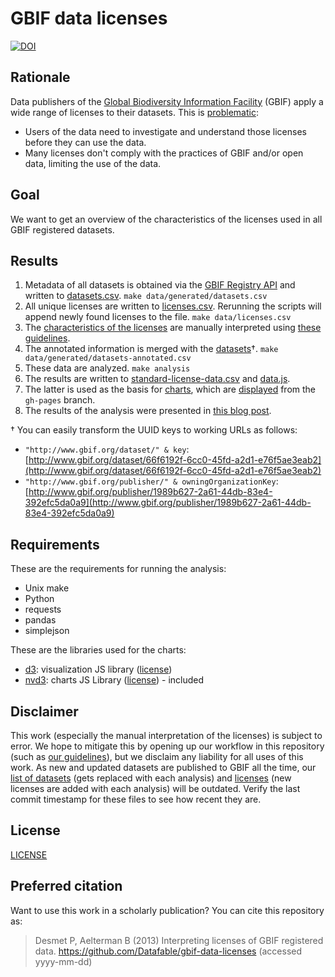 # GBIF data licenses

[![DOI](https://zenodo.org/badge/6828/Datafable/gbif-data-licenses.svg)](https://zenodo.org/badge/latestdoi/6828/Datafable/gbif-data-licenses)

## Rationale

Data publishers of the [Global Biodiversity Information Facility](http://www.gbif.org) (GBIF) apply a wide range of licenses to their datasets. This is [problematic](http://peterdesmet.com/posts/illegal-bullfrogs.html):

* Users of the data need to investigate and understand those licenses before they can use the data.
* Many licenses don't comply with the practices of GBIF and/or open data, limiting the use of the data.

## Goal

We want to get an overview of the characteristics of the licenses used in all GBIF registered datasets.

## Results

1. Metadata of all datasets is obtained via the [GBIF Registry API](http://www.gbif.org/developer/registry) and written to [datasets.csv](data/generated/datasets.csv). `make data/generated/datasets.csv`
2. All unique licenses are written to [licenses.csv](data/licenses.csv). Rerunning the scripts will append newly found licenses to the file. `make data/licenses.csv`
3. The [characteristics of the licenses](data/licenses.csv) are manually interpreted using [these guidelines](guidelines.md).
4. The annotated information is merged with the [datasets](data/generated/datasets-annotated.csv)†. `make data/generated/datasets-annotated.csv`
5. These data are analyzed. `make analysis`
6. The results are written to [standard-license-data.csv](data/generated/standard-license-data.csv) and [data.js](charts/js/data.js).
7. The latter is used as the basis for [charts](charts/), which are [displayed](http://datafable.com/gbif-data-licenses/charts/index.html) from the `gh-pages` branch.
8. The results of the analysis were presented in [this blog post](http://peterdesmet.com/posts/analyzing-gbif-data-licenses.html).

† You can easily transform the UUID keys to working URLs as follows:

* `"http://www.gbif.org/dataset/" & key`: [http://www.gbif.org/dataset/66f6192f-6cc0-45fd-a2d1-e76f5ae3eab2](http://www.gbif.org/dataset/66f6192f-6cc0-45fd-a2d1-e76f5ae3eab2)
* `"http://www.gbif.org/publisher/" & owningOrganizationKey`: [http://www.gbif.org/publisher/1989b627-2a61-44db-83e4-392efc5da0a9](http://www.gbif.org/publisher/1989b627-2a61-44db-83e4-392efc5da0a9)

## Requirements

These are the requirements for running the analysis:

* Unix make
* Python
* requests
* pandas
* simplejson

These are the libraries used for the charts:

* [d3](https://github.com/mbostock/d3): visualization JS library ([license](https://github.com/mbostock/d3/blob/master/LICENSE))
* [nvd3](https://github.com/novus/nvd3): charts JS Library ([license](https://github.com/novus/nvd3/blob/master/LICENSE.md)) - included

## Disclaimer

This work (especially the manual interpretation of the licenses) is subject to error. We hope to mitigate this by opening up our workflow in this repository (such as [our guidelines](guidelines.md)), but we disclaim any liability for all uses of this work. As new and updated datasets are published to GBIF all the time, our [list of datasets](data/generated/datasets.csv) (gets replaced with each analysis) and [licenses](data/licenses.csv) (new licenses are added with each analysis) will be outdated. Verify the last commit timestamp for these files to see how recent they are.

## License

[LICENSE](LICENSE)

## Preferred citation

Want to use this work in a scholarly publication? You can cite this repository as:

> Desmet P, Aelterman B (2013) Interpreting licenses of GBIF registered data. https://github.com/Datafable/gbif-data-licenses (accessed yyyy-mm-dd)
